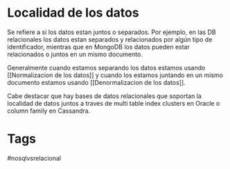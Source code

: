 # Localidad de los datos
Se refiere a si los datos estan juntos o separados. Por ejemplo, en las DB relacionales los datos estan separados y relacionados por algún tipo de identificador, mientras que en MongoDB los datos pueden estar relacionados o juntos en un mismo documento.

Generalmente cuando estamos separando los datos estamos usando [[Normalizacion de los datos]] y cuando los estamos juntando en un mismo documento estamos usando [[Denormalizacion de los datos]].

Cabe destacar que hay bases de datos relacionales que soportan la localidad de datos juntos a traves de multi table index clusters en Oracle o column family en Cassandra.

# Tags
#nosqlvsrelacional 